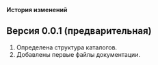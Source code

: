 
**История изменений**  

**Версия 0.0.1 (предварительная)**  
----------------------------------

1) Определена структура каталогов.  
2) Добавлены первые файлы документации.  

